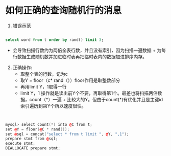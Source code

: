 <!--
 * @Author: zzzzztw
 * @Date: 2023-04-20 15:51:36
 * @LastEditors: Do not edit
 * @LastEditTime: 2023-04-20 16:37:51
 * @FilePath: /myLearning/mysql45/17正确的产生随机消息.md
-->
# 如何正确的查询随机行的消息

1. 错误示范

```sql

select word from t order by rand() limit 3;

```

* 会导致扫描行数约为两倍全表行数，并且没有索引，因为扫描一遍数据 + 为每行数据生成随机数并加进临时表再把临时表内的数据加进排序内存。

2. 正确操作:
   * 取整个表的行数，记为c
   * 取Y = floor（c* rand（））floor作用是取整数部分
   * 再用limit Y，1取得一行
   * limit Y，1 操作就是读出前Y个不要，再取得第1个。最差也将扫描两倍数据，count（*）一遍 + 比较大的Y。但由于count(\*)有优化并且是主键id索引遍历到第Y个所以速度很快。


```cpp


mysql> select count(*) into @C from t;
set @Y = floor(@C * rand());
set @sql = concat("select * from t limit ", @Y, ",1");
prepare stmt from @sql;
execute stmt;
DEALLOCATE prepare stmt;

```